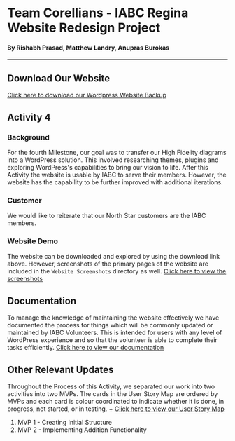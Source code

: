 # Team Corellians - IABC Regina Website Redesign Project
#### By Rishabh Prasad, Matthew Landry, Anupras Burokas

***

## Download Our Website

[Click here to download our Wordpress Website Backup](http://download.uregina.ca/DownloadAttachment/a31a6fa7db25bd539b1ad2d78e6d4d83/)

## Activity 4

### Background

For the fourth Milestone, our goal was to transfer our High Fidelity diagrams into a WordPress solution. This involved researching themes, plugins and exploring WordPress's capabilities to bring our vision to life. After this Activity the website is usable by IABC to serve their members. However, the website has the capability to be further improved with additional iterations.

### Customer

We would like to reiterate that our North Star customers are the IABC members.

### Website Demo

The website can be downloaded and explored by using the download link above. However, screenshots of the primary pages of the website are included in the `Website Screenshots` directory as well. [Click here to view the screenshots](https://github.com/rishabhprasad/Corellians/tree/main/Milestone%204/Website%20Screenshots)

## Documentation

To manage the knowledge of maintaining the website effectively we have documented the process for things which will be commonly updated or maintained by IABC Volunteers. This is intended for users with any level of WordPress experience and so that the volunteer is able to complete their tasks efficiently. [Click here to view our documentation](https://github.com/rishabhprasad/Corellians/tree/main/Milestone%204/Knowledge%20Documentation)

## Other Relevant Updates

Throughout the Process of this Activity, we separated our work into two activities into two MVPs. The cards in the User Story Map are ordered by MVPs and each card is colour coordinated to indicate whether it is done, in progress, not started, or in testing. + [Click here to view our User Story Map](https://github.com/rishabhprasad/Corellians/blob/main/Milestone%204/User%20Diagrams/User%20Story%20Map%20-%20Corellians.pdf)

1. MVP 1 - Creating Initial Structure
1. MVP 2 - Implementing Addition Functionality

